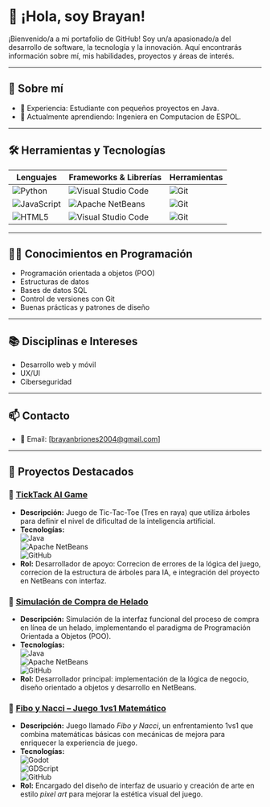 # 👋 ¡Hola, soy Brayan!

¡Bienvenido/a a mi portafolio de GitHub! Soy un/a apasionado/a del desarrollo de software, la tecnología y la innovación. Aquí encontrarás información sobre mí, mis habilidades, proyectos y áreas de interés.

---

## 🚀 Sobre mí
- 💼 Experiencia: Estudiante con pequeños proyectos en Java.
- 🌱 Actualmente aprendiendo: Ingeniera en Computacion de ESPOL.

---

## 🛠️ Herramientas y Tecnologías

| Lenguajes | Frameworks & Librerías | Herramientas |
|----------|-------------------------|--------------|
| ![Python](https://img.shields.io/badge/-Python-3776AB?style=flat&logo=python&logoColor=white) | ![Visual Studio Code](https://img.shields.io/badge/-Visual%20Studio%20Code-007ACC?style=flat&logo=visualstudiocode&logoColor=white) | ![Git](https://img.shields.io/badge/-Git-F05032?style=flat&logo=git&logoColor=white) |
| ![JavaScript](https://img.shields.io/badge/-JavaScript-F7DF1E?style=flat&logo=javascript&logoColor=black) | ![Apache NetBeans](https://img.shields.io/badge/-Apache%20NetBeans-1B6AC6?style=flat&logo=apachenetbeanside&logoColor=white) | ![Git](https://img.shields.io/badge/-Git-F05032?style=flat&logo=git&logoColor=white) |
| ![HTML5](https://img.shields.io/badge/-HTML5-E34F26?style=flat&logo=html5&logoColor=white) | ![Visual Studio Code](https://img.shields.io/badge/-Visual%20Studio%20Code-007ACC?style=flat&logo=visualstudiocode&logoColor=white) | ![Git](https://img.shields.io/badge/-Git-F05032?style=flat&logo=git&logoColor=white) |

---

## 👨‍💻 Conocimientos en Programación

- Programación orientada a objetos (POO)
- Estructuras de datos
- Bases de datos SQL
- Control de versiones con Git
- Buenas prácticas y patrones de diseño

---

## 📚 Disciplinas e Intereses

- Desarrollo web y móvil
- UX/UI
- Ciberseguridad

---

## 📫 Contacto

- 📧 Email: [brayanbriones2004@gmail.com]

---

## 📂 Proyectos Destacados

### 🔧 [TickTack AI Game](https://github.com/AnthonyyHL/SinglePlayer-TicTacToe.git)
- **Descripción:** Juego de Tic-Tac-Toe (Tres en raya) que utiliza árboles para definir el nivel de dificultad de la inteligencia artificial.
- **Tecnologías:**  
  ![Java](https://img.shields.io/badge/Java-ED8B00?style=flat&logo=openjdk&logoColor=white)  
  ![Apache NetBeans](https://img.shields.io/badge/Apache%20NetBeans-1B6AC6?style=flat&logo=apachenetbeanside&logoColor=white)  
  ![GitHub](https://img.shields.io/badge/GitHub-181717?style=flat&logo=github&logoColor=white)
- **Rol:** Desarrollador de apoyo: Correcion de errores de la lógica del juego, correcion de la estructura de árboles para IA, e integración del proyecto en NetBeans con interfaz.


### 🔧 [Simulación de Compra de Helado](https://github.com/Cofcarnage/POO4_PROY2P_BRIONES_CASTILLO)
- **Descripción:** Simulación de la interfaz funcional del proceso de compra en línea de un helado, implementando el paradigma de Programación Orientada a Objetos (POO).
- **Tecnologías:**  
  ![Java](https://img.shields.io/badge/Java-ED8B00?style=flat&logo=openjdk&logoColor=white)  
  ![Apache NetBeans](https://img.shields.io/badge/Apache%20NetBeans-1B6AC6?style=flat&logo=apachenetbeanside&logoColor=white)  
  ![GitHub](https://img.shields.io/badge/GitHub-181717?style=flat&logo=github&logoColor=white)
- **Rol:** Desarrollador principal: implementación de la lógica de negocio, diseño orientado a objetos y desarrollo en NetBeans.

### 🔧 [Fibo y Nacci – Juego 1vs1 Matemático](https://github.com/Electrokevo/ProyectoDiscretas)
- **Descripción:** Juego llamado *Fibo y Nacci*, un enfrentamiento 1vs1 que combina matemáticas básicas con mecánicas de mejora para enriquecer la experiencia de juego.
- **Tecnologías:**  
  ![Godot](https://img.shields.io/badge/Godot-478CBF?style=flat&logo=godot-engine&logoColor=white)  
  ![GDScript](https://img.shields.io/badge/GDScript-35495E?style=flat&logo=godot-engine&logoColor=white)  
  ![GitHub](https://img.shields.io/badge/GitHub-181717?style=flat&logo=github&logoColor=white)
- **Rol:** Encargado del diseño de interfaz de usuario y creación de arte en estilo *pixel art* para mejorar la estética visual del juego.

###
